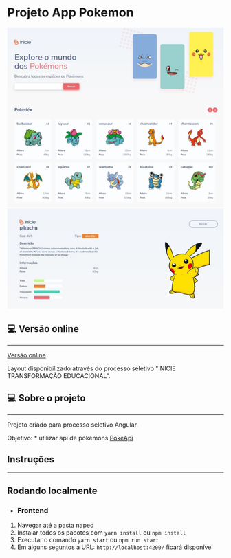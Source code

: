 # Projeto App Pokemon

<div align="center">
  <img
    width="768px"
    height="auto"
    alt="Homepage do projeto"
    title="Home Pokemon"
    src="./home.jpg"
  />
   <img
    width="768px"
    height="auto"
    alt="Details do projeto"
    title="Details Pokemon"
    src="./details.jpg"
  />
</div>

## 💻 Versão online

---

<a href="https://pokemon-emarra.vercel.app/" target="_blank">Versão online</a>

Layout disponibilizado através do processo seletivo "INICIE TRANSFORMAÇÃO EDUCACIONAL".

## 💻 Sobre o projeto

---

<p>Projeto criado para processo seletivo Angular.</p>
<p>Objetivo: * utilizar api de pokemons <a href="https://pokeapi.co/" target="_blank">PokeApi</a></p>


## Instruções

---
## Rodando localmente

* ### Frontend

1. Navegar até a pasta naped
2. Instalar todos os pacotes com `yarn install` ou `npm install`
3. Executar o comando `yarn start` ou `npm run start`
4. Em alguns seguntos a URL: `http://localhost:4200/` ficará disponível
